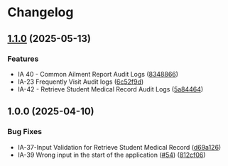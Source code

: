 # Changelog

## [1.1.0](https://github.com/InfoTech501/infirmary-desktop-app/compare/v1.0.0...v1.1.0) (2025-05-13)


### Features

* IA 40 - Common Ailment Report Audit Logs ([8348866](https://github.com/InfoTech501/infirmary-desktop-app/commit/83488664986d1829d85c181e40c1a671b59e7be4))
* IA-23 Frequently Visit Audit logs ([6c52f9d](https://github.com/InfoTech501/infirmary-desktop-app/commit/6c52f9d8f3231bd5fb095204e0653892c179074c))
* IA-42 - Retrieve Student Medical Record Audit Logs ([5a84464](https://github.com/InfoTech501/infirmary-desktop-app/commit/5a844640191b04563798d6471f6b20284a3db419))

## 1.0.0 (2025-04-10)


### Bug Fixes

* IA-37-Input Validation for Retrieve Student Medical Record ([d69a126](https://github.com/InfoTech501/infirmary-desktop-app/commit/d69a1262cd9cd25de882a56837de3322a6625cb9))
* IA-39 Wrong input in the start of the application ([#54](https://github.com/InfoTech501/infirmary-desktop-app/issues/54)) ([812cf06](https://github.com/InfoTech501/infirmary-desktop-app/commit/812cf06469c2bb8f7140c02da53fed4b37fdb32d))
